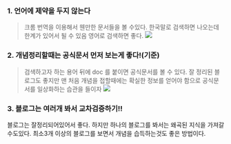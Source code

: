 ### 1. 언어에 제약을 두지 않는다
> 크롬 번역을 이용해서 웬만한 문서들을 볼 수있다. 한국말로 검색하면 나오는데 한계가 있어서 될 수 있음 영어로 검색하면 좋다.
![](https://images.velog.io/images/gigymi2005/post/d0f01e6c-63a4-4417-bf9b-015aac8f81f1/%E1%84%89%E1%85%B3%E1%84%8F%E1%85%B3%E1%84%85%E1%85%B5%E1%86%AB%E1%84%89%E1%85%A3%E1%86%BA%202021-09-16%20%E1%84%8B%E1%85%A9%E1%84%92%E1%85%AE%204.57.20.png)

### 2. 개념정리할때는 공식문서 먼저 보는게 좋다!(기준)
>검색하고자 하는 용어 뒤에 doc 를 붙이면 공식문서를 볼 수 있다. 잘 정리된 블로그도 좋지만 맨 처음 개념을 접할때에는 확실한 정보를 얻어야 함으로 공식문서를 일상화하는 습관을 들이자
![](https://images.velog.io/images/gigymi2005/post/fa878334-e189-4c36-8e15-19442a851f9c/%E1%84%89%E1%85%B3%E1%84%8F%E1%85%B3%E1%84%85%E1%85%B5%E1%86%AB%E1%84%89%E1%85%A3%E1%86%BA%202021-09-16%20%E1%84%8B%E1%85%A9%E1%84%92%E1%85%AE%204.59.19.png)

### 3. 블로그는 여러개 봐서 교차검증하기!!
블로그는 잘정리되어있어서 좋다. 하지만 하나의 블로그를 봐서는 왜곡된 지식을 가져갈 수도있다. 최소3개 이상의 블로그를 보면서 개념을 습득하는것도 좋은 방법이다.
